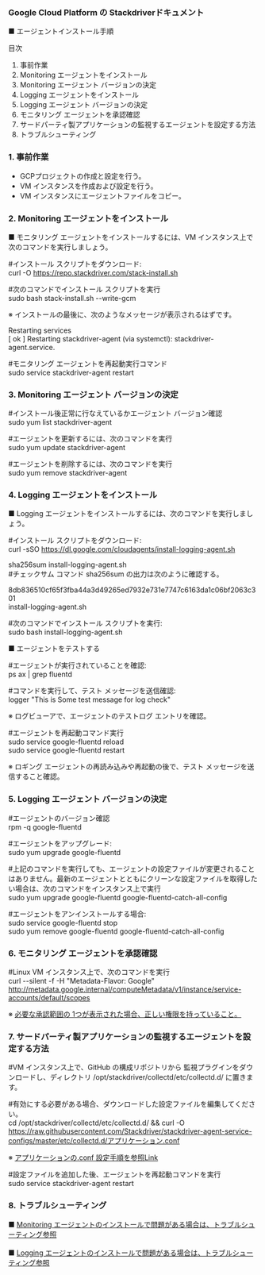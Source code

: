 ### Google Cloud Platform の Stackdriverドキュメント

■ エージェントインストール手順

目次

1. 事前作業
2. Monitoring エージェントをインストール
3. Monitoring エージェント バージョンの決定
4. Logging エージェントをインストール
5. Logging エージェント バージョンの決定
6. モニタリング エージェントを承認確認
7. サードパーティ製アプリケーションの監視するエージェントを設定する方法
8. トラブルシューティング

### 1. 事前作業

* GCPプロジェクトの作成と設定を行う。<br>
* VM インスタンスを作成および設定を行う。<br>
* VM インスタンスにエージェントファイルをコピー。

### 2. Monitoring エージェントをインストール

■ モニタリング エージェントをインストールするには、VM インスタンス上で次のコマンドを実行しましょう。

#インストール スクリプトをダウンロード:<br>
curl -O https://repo.stackdriver.com/stack-install.sh

#次のコマンドでインストール スクリプトを実行<br>
sudo bash stack-install.sh --write-gcm

※ インストールの最後に、次のようなメッセージが表示されるはずです。<br>

Restarting services<br>
[ ok ] Restarting stackdriver-agent (via systemctl): stackdriver-agent.service.

#モニタリング エージェントを再起動実行コマンド<br>
sudo service stackdriver-agent restart

### 3. Monitoring エージェント バージョンの決定<br>

#インストール後正常に行なえているかエージェント バージョン確認<br>
sudo yum list stackdriver-agent

#エージェントを更新するには、次のコマンドを実行<br>
sudo yum update stackdriver-agent

#エージェントを削除するには、次のコマンドを実行<br>
sudo yum remove stackdriver-agent


### 4. Logging エージェントをインストール

■ Logging エージェントをインストールするには、次のコマンドを実行しましょう。

#インストール スクリプトをダウンロード:<br>
curl -sSO https://dl.google.com/cloudagents/install-logging-agent.sh

sha256sum install-logging-agent.sh<br>
#チェックサム コマンド sha256sum の出力は次のように確認する。<br>

8db836510cf65f3fba44a3d49265ed7932e731e7747c6163da1c06bf2063c301 <br> install-logging-agent.sh

#次のコマンドでインストール スクリプトを実行:<br>
sudo bash install-logging-agent.sh

■ エージェントをテストする

#エージェントが実行されていることを確認:<br>
ps ax | grep fluentd

#コマンドを実行して、テスト メッセージを送信確認:<br>
logger "This is Some test message for log check"

※ ログビューアで、エージェントのテストログ エントリを確認。<br>

#エージェントを再起動コマンド実行<br>
sudo service google-fluentd reload<br>
sudo service google-fluentd restart

※ ロギング エージェントの再読み込みや再起動の後で、テスト メッセージを送信すること確認。

### 5. Logging エージェント バージョンの決定<br>

#エージェントのバージョン確認<br>
rpm -q google-fluentd

#エージェントをアップグレード:<br>
sudo yum upgrade google-fluentd

#上記のコマンドを実行しても、エージェントの設定ファイルが変更されることはありません。最新のエージェントとともにクリーンな設定ファイルを取得したい場合は、次のコマンドをインスタンス上で実行<br>
sudo yum upgrade google-fluentd google-fluentd-catch-all-config


#エージェントをアンインストールする場合:<br>
sudo service google-fluentd stop<br>
sudo yum remove google-fluentd google-fluentd-catch-all-config


### 6. モニタリング エージェントを承認確認

#Linux VM インスタンス上で、次のコマンドを実行<br>
curl --silent -f -H "Metadata-Flavor: Google" http://metadata.google.internal/computeMetadata/v1/instance/service-accounts/default/scopes<br>

※ [必要な承認範囲の 1つが表示された場合、正しい権限を持っていること。](https://cloud.google.com/monitoring/api/authentication#cloud_monitoring_scopes)

### 7. サードパーティ製アプリケーションの監視するエージェントを設定する方法

#VM インスタンス上で、GitHub の構成リポジトリから 監視プラグインをダウンロードし、ディレクトリ /opt/stackdriver/collectd/etc/collectd.d/ に置きます。<br>

#有効にする必要がある場合、ダウンロードした設定ファイルを編集してください。<br>
cd /opt/stackdriver/collectd/etc/collectd.d/ && curl -O https://raw.githubusercontent.com/Stackdriver/stackdriver-agent-service-configs/master/etc/collectd.d/アプリケーション.conf<br>

※  [アプリケーションの.conf 設定手順を参照Link](https://cloud.google.com/monitoring/agent/plugins/)

#設定ファイルを追加した後、エージェントを再起動コマンドを実行<br> 
sudo service stackdriver-agent restart

### 8. トラブルシューティング

■ [Monitoring エージェントのインストールで問題がある場合は、トラブルシューティング参照](https://cloud.google.com/monitoring/agent/install-agent)
<br><br>
■ [Logging エージェントのインストールで問題がある場合は、トラブルシューティング参照](https://cloud.google.com/logging/docs/agent/installation)


